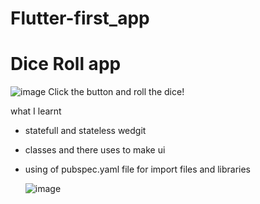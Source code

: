# Flutter-first_app
# Dice Roll app
![image](https://github.com/user-attachments/assets/5aa27df9-4eb9-4f48-b0c2-3889a4ba496d)
Click the button and roll the dice!

what I learnt 
- statefull and stateless wedgit
- classes and there uses to make ui
- using of pubspec.yaml file for import files and libraries

  ![image](https://github.com/user-attachments/assets/1d322408-263f-46c5-be80-ba6b9bd10a88)
